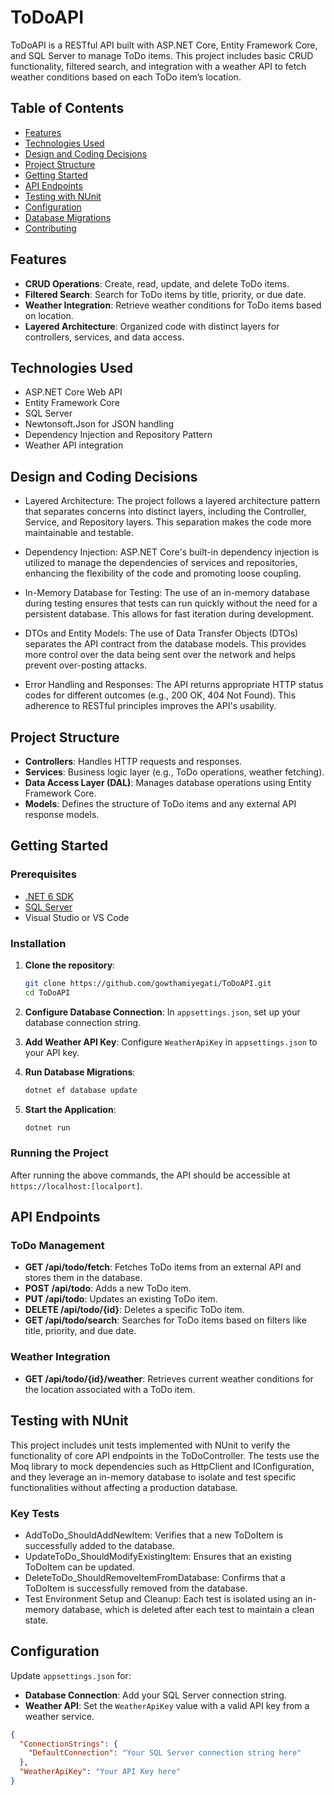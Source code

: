 # ToDoAPI

ToDoAPI is a RESTful API built with ASP.NET Core, Entity Framework Core, and SQL Server to manage ToDo items. This project includes basic CRUD functionality, filtered search, and integration with a weather API to fetch weather conditions based on each ToDo item’s location. 

## Table of Contents

- [Features](#features)
- [Technologies Used](#technologies-used)
- [Design and Coding Decisions](#Design-and-Coding-Decisions)
- [Project Structure](#project-structure)
- [Getting Started](#getting-started)
- [API Endpoints](#api-endpoints)
- [Testing with NUnit](#testing-with-nunit)
- [Configuration](#configuration)
- [Database Migrations](#database-migrations)
- [Contributing](#contributing)

## Features

- **CRUD Operations**: Create, read, update, and delete ToDo items.
- **Filtered Search**: Search for ToDo items by title, priority, or due date.
- **Weather Integration**: Retrieve weather conditions for ToDo items based on location.
- **Layered Architecture**: Organized code with distinct layers for controllers, services, and data access.

## Technologies Used

- ASP.NET Core Web API
- Entity Framework Core
- SQL Server
- Newtonsoft.Json for JSON handling
- Dependency Injection and Repository Pattern
- Weather API integration

## Design and Coding Decisions

- Layered Architecture: The project follows a layered architecture pattern that separates concerns into distinct layers, including the Controller, Service, and Repository layers. This separation makes the code more maintainable and testable.

- Dependency Injection: ASP.NET Core's built-in dependency injection is utilized to manage the dependencies of services and repositories, enhancing the flexibility of the code and promoting loose coupling.

- In-Memory Database for Testing: The use of an in-memory database during testing ensures that tests can run quickly without the need for a persistent database. This allows for fast iteration during development.

- DTOs and Entity Models: The use of Data Transfer Objects (DTOs) separates the API contract from the database models. This provides more control over the data being sent over the network and helps prevent over-posting attacks.

- Error Handling and Responses: The API returns appropriate HTTP status codes for different outcomes (e.g., 200 OK, 404 Not Found). This adherence to RESTful principles improves the API's usability.

## Project Structure

- **Controllers**: Handles HTTP requests and responses.
- **Services**: Business logic layer (e.g., ToDo operations, weather fetching).
- **Data Access Layer (DAL)**: Manages database operations using Entity Framework Core.
- **Models**: Defines the structure of ToDo items and any external API response models.

## Getting Started

### Prerequisites

- [.NET 6 SDK](https://dotnet.microsoft.com/download/dotnet/6.0)
- [SQL Server](https://www.microsoft.com/en-us/sql-server/sql-server-downloads)
- Visual Studio or VS Code

### Installation

1. **Clone the repository**:
    ```bash
    git clone https://github.com/gowthamiyegati/ToDoAPI.git
    cd ToDoAPI
    ```

2. **Configure Database Connection**: In `appsettings.json`, set up your database connection string.

3. **Add Weather API Key**: Configure `WeatherApiKey` in `appsettings.json` to your API key.

4. **Run Database Migrations**:
    ```bash
    dotnet ef database update
    ```

5. **Start the Application**:
    ```bash
    dotnet run
    ```

### Running the Project

After running the above commands, the API should be accessible at `https://localhost:[localport]`.

## API Endpoints

### ToDo Management

- **GET /api/todo/fetch**: Fetches ToDo items from an external API and stores them in the database.
- **POST /api/todo**: Adds a new ToDo item.
- **PUT /api/todo**: Updates an existing ToDo item.
- **DELETE /api/todo/{id}**: Deletes a specific ToDo item.
- **GET /api/todo/search**: Searches for ToDo items based on filters like title, priority, and due date.

### Weather Integration

- **GET /api/todo/{id}/weather**: Retrieves current weather conditions for the location associated with a ToDo item.

## Testing with NUnit

This project includes unit tests implemented with NUnit to verify the functionality of core API endpoints in the ToDoController. The tests use the Moq library to mock dependencies such as HttpClient and IConfiguration, and they leverage an in-memory database to isolate and test specific functionalities without affecting a production database.

### Key Tests
- AddToDo_ShouldAddNewItem: Verifies that a new ToDoItem is successfully added to the database.
- UpdateToDo_ShouldModifyExistingItem: Ensures that an existing ToDoItem can be updated.
- DeleteToDo_ShouldRemoveItemFromDatabase: Confirms that a ToDoItem is successfully removed from the database.
- Test Environment Setup and Cleanup: Each test is isolated using an in-memory database, which is deleted after each test to maintain a clean state.

## Configuration

Update `appsettings.json` for:

- **Database Connection**: Add your SQL Server connection string.
- **Weather API**: Set the `WeatherApiKey` value with a valid API key from a weather service.

```json
{
  "ConnectionStrings": {
    "DefaultConnection": "Your SQL Server connection string here"
  },
  "WeatherApiKey": "Your API Key here"
}
